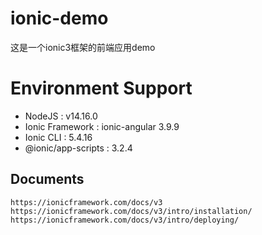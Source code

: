 # ionic-demo
这是一个ionic3框架的前端应用demo

# Environment Support
- NodeJS : v14.16.0
- Ionic Framework : ionic-angular 3.9.9
- Ionic CLI : 5.4.16
- @ionic/app-scripts : 3.2.4

## Documents
`https://ionicframework.com/docs/v3`
`https://ionicframework.com/docs/v3/intro/installation/`
`https://ionicframework.com/docs/v3/intro/deploying/`